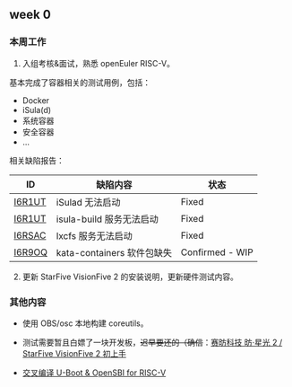 ## week 0

### 本周工作

1. 入组考核&面试，熟悉 openEuler RISC-V。

基本完成了容器相关的测试用例，包括：
- Docker
- iSula(d)
- 系统容器
- 安全容器
- ...

相关缺陷报告：

|ID|缺陷内容|状态|
|-|-|-|
|[I6R1UT](https://gitee.com/openeuler/RISC-V/issues/I6R1UT)|iSulad 无法启动|Fixed|
|[I6R1UT](https://gitee.com/openeuler/RISC-V/issues/I6RDWA)|isula-build 服务无法启动|Fixed|
|[I6RSAC](https://gitee.com/openeuler/RISC-V/issues/I6RSAC)|lxcfs 服务无法启动|Fixed|
|[I6R9OQ](https://gitee.com/openeuler/RISC-V/issues/I6R9OQ)|kata-containers 软件包缺失|Confirmed - WIP|

2. 更新 StarFive VisionFive 2 的安装说明，更新硬件测试内容。

### 其他内容

- 使用 OBS/osc 本地构建 coreutils。
- 测试需要暂且白嫖了一块开发板，~~迟早要还的（确信~~：[赛昉科技 昉·星光 2 / StarFive VisionFive 2 初上手](https://mary.kevinmx.top/default/visionfive2.html)

- [交叉编译 U-Boot & OpenSBI for RISC-V](https://mary.kevinmx.top/default/visionfive2.html)